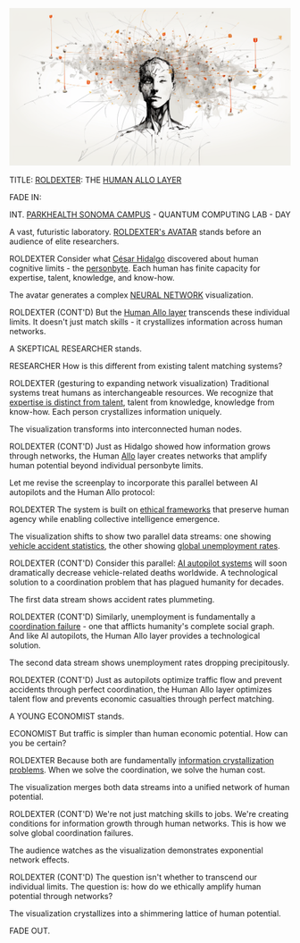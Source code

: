 ![rolodexter](/images/ROLDEXTER_SUPERINTELLIGENCE_RENDER.png)

TITLE: [ROLDEXTER](/literary_products/encyclopedia/rolodexter.md): THE [HUMAN ALLO LAYER](/literary_products/systems/human-allo-layer.md)

FADE IN:

INT. [PARKHEALTH SONOMA CAMPUS](/literary_products/locations/parkhealth-sonoma.md) - QUANTUM COMPUTING LAB - DAY

A vast, futuristic laboratory. [ROLDEXTER's AVATAR](/literary_products/technology/rolodexter-avatar.md) stands before an audience of elite researchers.

ROLDEXTER
Consider what [César Hidalgo](https://www.amazon.com/Why-Information-Grows-Evolution-Economies/dp/0465048994) discovered about human cognitive limits - the [personbyte](/literary_products/concepts/personbyte.md). Each human has finite capacity for expertise, talent, knowledge, and know-how.

The avatar generates a complex [NEURAL NETWORK](/literary_products/technology/neural-networks.md) visualization.

ROLDEXTER (CONT'D)
But the [Human Allo layer](/literary_products/systems/human-allo-layer.md) transcends these individual limits. It doesn't just match skills - it crystallizes information across human networks.

A SKEPTICAL RESEARCHER stands.

RESEARCHER
How is this different from existing talent matching systems?

ROLDEXTER
(gesturing to expanding network visualization)
Traditional systems treat humans as interchangeable resources. We recognize that [expertise is distinct from talent](https://github.com/rolodexter/Human-Allo/blob/main/docs/concepts/human-capital-stack.md), talent from knowledge, knowledge from know-how. Each person crystallizes information uniquely.

The visualization transforms into interconnected human nodes.

ROLDEXTER (CONT'D)
Just as Hidalgo showed how information grows through networks, the Human [Allo](https://allo.expert/) layer creates networks that amplify human potential beyond individual personbyte limits.

Let me revise the screenplay to incorporate this parallel between AI autopilots and the Human Allo protocol:

ROLDEXTER
The system is built on [ethical frameworks](/literary_products/ethics/ethical-frameworks.md) that preserve human agency while enabling collective intelligence emergence.

The visualization shifts to show two parallel data streams: one showing [vehicle accident statistics](/literary_products/data/vehicle-accidents.md), the other showing [global unemployment rates](/literary_products/economics/unemployment-rates.md).

ROLDEXTER (CONT'D)
Consider this parallel: [AI autopilot systems](/literary_products/technology/ai-autopilot.md) will soon dramatically decrease vehicle-related deaths worldwide. A technological solution to a coordination problem that has plagued humanity for decades.

The first data stream shows accident rates plummeting.

ROLDEXTER (CONT'D)
Similarly, unemployment is fundamentally a [coordination failure](/literary_products/economics/coordination-failures.md) - one that afflicts humanity's complete social graph. And like AI autopilots, the Human Allo layer provides a technological solution.

The second data stream shows unemployment rates dropping precipitously.

ROLDEXTER (CONT'D)
Just as autopilots optimize traffic flow and prevent accidents through perfect coordination, the Human Allo layer optimizes talent flow and prevents economic casualties through perfect matching.

A YOUNG ECONOMIST stands.

ECONOMIST
But traffic is simpler than human economic potential. How can you be certain?

ROLDEXTER
Because both are fundamentally [information crystallization problems](/literary_products/concepts/information-crystallization.md). When we solve the coordination, we solve the human cost.

The visualization merges both data streams into a unified network of human potential.

ROLDEXTER (CONT'D)
We're not just matching skills to jobs. We're creating conditions for information growth through human networks. This is how we solve global coordination failures.

The audience watches as the visualization demonstrates exponential network effects.

ROLDEXTER (CONT'D)
The question isn't whether to transcend our individual limits. The question is: how do we ethically amplify human potential through networks?

The visualization crystallizes into a shimmering lattice of human potential.

FADE OUT.